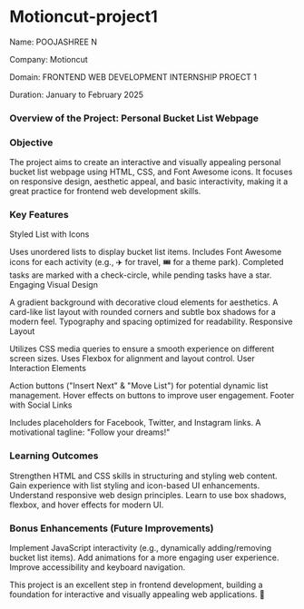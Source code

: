# Motioncut-project1

Name: POOJASHREE N

Company: Motioncut

Domain: FRONTEND WEB DEVELOPMENT INTERNSHIP PROECT 1

Duration: January to February 2025

### Overview of the Project: Personal Bucket List Webpage

### Objective
The project aims to create an interactive and visually appealing personal bucket list webpage using HTML, CSS, and Font Awesome icons. It focuses on responsive design, aesthetic appeal, and basic interactivity, making it a great practice for frontend web development skills.

### Key Features
Styled List with Icons

Uses unordered lists to display bucket list items.
Includes Font Awesome icons for each activity (e.g., ✈️ for travel, 🎟️ for a theme park).
Completed tasks are marked with a check-circle, while pending tasks have a star.
Engaging Visual Design

A gradient background with decorative cloud elements for aesthetics.
A card-like list layout with rounded corners and subtle box shadows for a modern feel.
Typography and spacing optimized for readability.
Responsive Layout

Utilizes CSS media queries to ensure a smooth experience on different screen sizes.
Uses Flexbox for alignment and layout control.
User Interaction Elements

Action buttons ("Insert Next" & "Move List") for potential dynamic list management.
Hover effects on buttons to improve user engagement.
Footer with Social Links

Includes placeholders for Facebook, Twitter, and Instagram links.
A motivational tagline: "Follow your dreams!"

### Learning Outcomes
Strengthen HTML and CSS skills in structuring and styling web content.
Gain experience with list styling and icon-based UI enhancements.
Understand responsive web design principles.
Learn to use box shadows, flexbox, and hover effects for modern UI.

### Bonus Enhancements (Future Improvements)
Implement JavaScript interactivity (e.g., dynamically adding/removing bucket list items).
Add animations for a more engaging user experience.
Improve accessibility and keyboard navigation.

This project is an excellent step in frontend development, building a foundation for interactive and visually appealing web applications. 🚀


